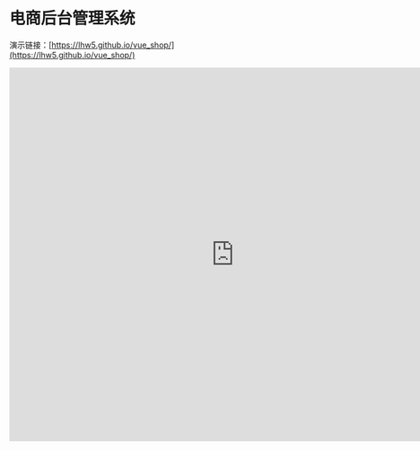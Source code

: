 # 电商后台管理系统

演示链接：[https://lhw5.github.io/vue_shop/](https://lhw5.github.io/vue_shop/)

<iframe src="https://lhw5.github.io/vue_shop/" width="800px" height="667px" style="border: none;"></iframe>